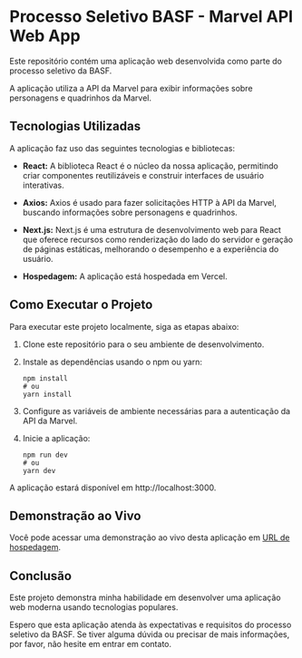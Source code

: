 # Processo Seletivo BASF - Marvel API Web App

Este repositório contém uma aplicação web desenvolvida como parte do processo seletivo da BASF. 

A aplicação utiliza a API da Marvel para exibir informações sobre personagens e quadrinhos da Marvel.

## Tecnologias Utilizadas

A aplicação faz uso das seguintes tecnologias e bibliotecas:

- **React:** A biblioteca React é o núcleo da nossa aplicação, permitindo criar componentes reutilizáveis e construir interfaces de usuário interativas.

- **Axios:** Axios é usado para fazer solicitações HTTP à API da Marvel, buscando informações sobre personagens e quadrinhos.

- **Next.js:** Next.js é uma estrutura de desenvolvimento web para React que oferece recursos como renderização do lado do servidor e geração de páginas estáticas, melhorando o desempenho e a experiência do usuário.

- **Hospedagem:** A aplicação está hospedada em Vercel.

## Como Executar o Projeto

Para executar este projeto localmente, siga as etapas abaixo:

1. Clone este repositório para o seu ambiente de desenvolvimento.

2. Instale as dependências usando o npm ou yarn:

   ```shell
   npm install
   # ou
   yarn install
   ```

3. Configure as variáveis de ambiente necessárias para a autenticação da API da Marvel.

4. Inicie a aplicação:

   ```shell
   npm run dev
   # ou
   yarn dev
   ```

A aplicação estará disponível em http://localhost:3000.

## Demonstração ao Vivo

Você pode acessar uma demonstração ao vivo desta aplicação em [URL de hospedagem](https://processo-seletivo-basf-i1sad2n2x-taunt-byte.vercel.app/).

## Conclusão

Este projeto demonstra minha habilidade em desenvolver uma aplicação web moderna usando tecnologias populares. 

Espero que esta aplicação atenda às expectativas e requisitos do processo seletivo da BASF. Se tiver alguma dúvida ou precisar de mais informações, por favor, não hesite em entrar em contato.